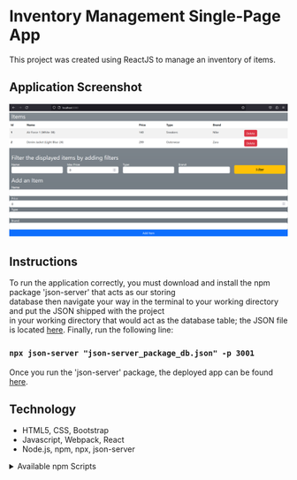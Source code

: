 # Inventory Management Single-Page App

This project was created using ReactJS to manage an inventory of items.

## Application Screenshot

<picture>
 <img alt="Screenshot" src="https://raw.githubusercontent.com/ambientWave/Inventory-Management-SPA/main/public/Image_1.png">
</picture>

## Instructions

To run the application correctly, you must download and install the npm package 'json-server' that acts as our storing\
database then navigate your way in the terminal to your working directory and put the JSON shipped with the project\
in your working directory that would act as the database table; the JSON file is located [here](https://raw.githubusercontent.com/ambientWave/Inventory-Management-SPA/main/json-server_package_db.json).
Finally, run the following line:

### `npx json-server "json-server_package_db.json" -p 3001`

Once you run the 'json-server' package, the deployed app can be found [here](https://ambientwave.github.io/Inventory-Management-SPA/).

## Technology
- HTML5, CSS, Bootstrap
- Javascript, Webpack, React
- Node.js, npm, npx, json-server


<details>
<summary>Available npm Scripts</summary>

## Available Scripts

In the project directory, you can run:

### `npm start`

Runs the app in the development mode.\
Open [http://localhost:3000](http://localhost:3000) to view it in your browser.

The page will reload when you make changes.\
You may also see any lint errors in the console.

### `npm test`

Launches the test runner in the interactive watch mode.\
See the section about [running tests](https://facebook.github.io/create-react-app/docs/running-tests) for more information.

### `npm run build`

Builds the app for production to the `build` folder.\
It correctly bundles React in production mode and optimizes the build for the best performance.

The build is minified and the filenames include the hashes.\
Your app is ready to be deployed!

See the section about [deployment](https://facebook.github.io/create-react-app/docs/deployment) for more information.

</details>

